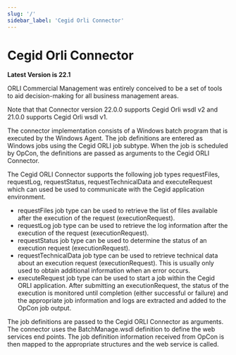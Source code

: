```yaml
---
slug: '/'
sidebar_label: 'Cegid Orli Connector'
---
```


# Cegid Orli Connector

**Latest Version is 22.1**

ORLI Commercial Management was entirely conceived to be a set of tools to aid decision-making for all business management areas.

Note that that Connector version 22.0.0 supports Cegid Orli wsdl v2 and 21.0.0 supports Cegid Orli wsdl v1. 

The connector implementation consists of a Windows batch program that is executed by the Windows Agent. The job definitions are entered as Windows jobs using the Cegid ORLI job subtype. 
When the job is scheduled by OpCon, the definitions are passed as arguments to the Cegid ORLI Connector. 

The Cegid ORLI Connector supports the following job types requestFiles, requestLog, requestStatus, requestTechnicalData and executeRequest which can used be used to communicate with the Cegid application environment.

- requestFiles job type can be used to retrieve the list of files available after the execution of the request (executionRequest).
- requestLog job type can be used to retrieve the log information after the execution of the request (executionRequest).
- requestStatus job type can be used to determine the status of an execution request (executionRequest).
- requestTechnicalData job type can be used to retrieve technical data about an execution request (executionRequest). This is usually only used to obtain additional information when an error occurs.
- executeRequest job type can be used to start a job within the Cegid ORLI application. After submitting an executionRequest, the status of the execution is monitored until completion (either successful or failure) and the appropriate job information and logs are extracted and added to the OpCon job output. 

The job definitions are passed to the Cegid ORLI Connector as arguments. The connector uses the BatchManage.wsdl definition to define the web services end points. The job definition information received from OpCon is then mapped to the appropriate structures and the web service is called. 

